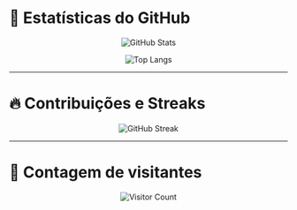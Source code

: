 # 🌟 Estatísticas do GitHub

<div align="center">

![GitHub Stats](https://github-readme-stats.vercel.app/api?username=thufcode&show_icons=true&count_private=true&theme=dark)

![Top Langs](https://github-readme-stats.vercel.app/api/top-langs/?username=thufcode&layout=compact&langs_count=6&theme=dark)

</div>

---

# 🔥 Contribuições e Streaks

<div align="center">

![GitHub Streak](https://streak-stats.demolab.com/?user=thufcode&theme=dark)

</div>

---

# 🧮 Contagem de visitantes

<div align="center">

![Visitor Count](https://visitor-badge.laobi.icu/badge?page_id=thufcode)

</div>
